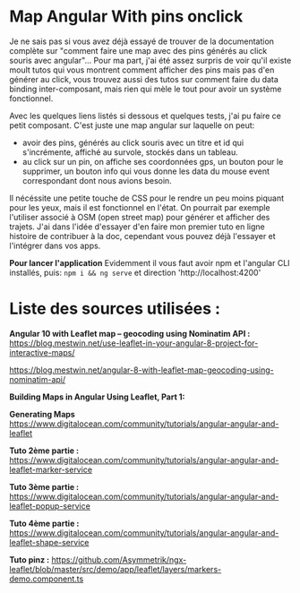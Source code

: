 # Map Angular With pins onclick

Je ne sais pas si vous avez déjà essayé de trouver de la documentation complète sur "comment faire une map avec des pins générés au click souris avec angular"... Pour ma part, j'ai été assez surpris de voir qu'il existe moult tutos qui vous montrent comment afficher des pins mais pas d'en générer au click, vous trouvez aussi des tutos sur comment faire du data binding inter-composant, mais rien qui mèle le tout pour avoir un système fonctionnel.

Avec les quelques liens listés si dessous et quelques tests, j'ai pu faire ce petit composant. C'est juste une map angular sur laquelle on peut:
- avoir des pins, générés au click souris avec un titre et id qui s'incrémente, affiché au survole, stockés dans un tableau.
- au click sur un pin, on affiche ses coordonnées gps, un bouton pour le supprimer, un bouton info qui vous donne les data du mouse event correspondant dont nous avions besoin.

Il nécéssite une petite touche de CSS pour le rendre un peu moins piquant pour les yeux, mais il est fonctionnel en l'état. On pourrait par exemple l'utiliser associé à OSM (open street map) pour générer et afficher des trajets. J'ai dans l'idée d'essayer d'en faire mon premier tuto en ligne histoire de contribuer à la doc, cependant vous pouvez déjà l'essayer et l'intégrer dans vos apps.

**Pour lancer l'application**
Evidemment il vous faut avoir npm et l'angular CLI installés, puis:
`npm i && ng serve`
et direction 'http://localhost:4200'

# Liste des sources utilisées :

**Angular 10 with Leaflet map – geocoding using Nominatim API :**
https://blog.mestwin.net/use-leaflet-in-your-angular-8-project-for-interactive-maps/

https://blog.mestwin.net/angular-8-with-leaflet-map-geocoding-using-nominatim-api/

**Building Maps in Angular Using Leaflet, Part 1:**

**Generating Maps**
https://www.digitalocean.com/community/tutorials/angular-angular-and-leaflet

**Tuto 2ème partie :**
https://www.digitalocean.com/community/tutorials/angular-angular-and-leaflet-marker-service

**Tuto 3ème partie :**
https://www.digitalocean.com/community/tutorials/angular-angular-and-leaflet-popup-service

**Tuto 4ème partie :**
https://www.digitalocean.com/community/tutorials/angular-angular-and-leaflet-shape-service

**Tuto pinz :**
https://github.com/Asymmetrik/ngx-leaflet/blob/master/src/demo/app/leaflet/layers/markers-demo.component.ts

